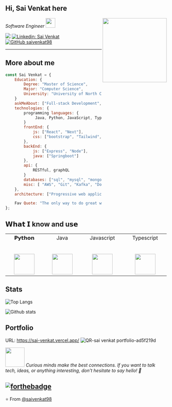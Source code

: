 <h2> Hi, Sai Venkat here</h2>

<img align='right' src="https://media.giphy.com/media/qgQUggAC3Pfv687qPC/giphy.gif?cid=790b7611yp0jiunk7v8tqhv65lyfs6218cr3ywi8tmttpjl5&ep=v1_gifs_search&rid=giphy.gif&ct=g" width="200">
<p><em>Software Engineer    <img src="https://media.giphy.com/media/WUlplcMpOCEmTGBtBW/giphy.gif" width="30"> 
</em></p>

[![](https://img.shields.io/badge/Gmail-rapol.svk@gmail.com-red)](mailto:rapol.svk@gmail.com)
[![Linkedin: Sai Venkat](https://img.shields.io/badge/-SaiVenkat-blue?style=flat-square&logo=Linkedin&logoColor=white&link=https://www.linkedin.com/in/sai-venkat-kumar-rapol-897895159/)](https://www.linkedin.com/in/sai-venkat-kumar-rapol-897895159/)
[![GitHub saivenkat98](https://img.shields.io/github/followers/saivenkat98?label=follow&style=social)](https://github.com/saivenkat98)

---
## More about me  

```javascript
const Sai Venkat = {
    Education: {
        Degree: "Master of Science",
        Major: "Computer Science",
        University: "University of North Carolina at Charlotte"
    }
    askMeAbout: ["Full-stack Development", "Web Development", "Backend Development"],
    technologies: {
        programming languages: {
             Java, Python, JavaScript, TypeScript
        }
        frontEnd: {
            js: ["React", "Next"],
            css: ["bootstrap", "Tailwind", "material-ui"]
        },
        backEnd: {
            js: ["Express", "Node"],
            java: ["Springboot"]
        },
        api: {
            RESTful, graphQL
        }
        databases: ["sql", "mysql", "mongodb", "postgresql"],
        misc: [ "AWS", "Git", "Kafka", "Docker" ]
    },
    architecture: ["Progressive web applications", "Single page applications", "component-based architecture],

    Fav Quote: "The only way to do great work is to love what you do."
};
```


## 𝗪𝗵𝗮𝘁 𝗜 know and u𝘀𝗲

<table>
  <tbody>
    <tr valign="top">
      <td width="15%" align="center">
        <span>𝗣𝘆𝘁𝗵𝗼𝗻</span><br><br><br>
        <img height="64px" src="https://cdn.svgporn.com/logos/python.svg">
      </td>
      <td width="15%" align="center">
        <span>Java</span><br><br><br>
        <img height="64px" src="https://cdn.svgporn.com/logos/java.svg">
      </td>
      <td width="15%" align="center">
        <span>Javascript</span><br><br><br>
        <img height="64px" src="https://cdn.svgporn.com/logos/javascript.svg">
      </td>
      <td width="15%" align="center">
        <span>Typescript</span><br><br><br>
        <img height="64px" src="https://cdn.svgporn.com/logos/typescript.svg">
      </td>
    </tr>
  </tbody>
</table>


## Stats


![Top Langs](https://github-readme-stats.vercel.app/api/top-langs/?username=saivenkat98\&layout=compact)

![Github stats](https://github-readme-stats.vercel.app/api?username=saivenkat98&show_icons=true&hide_border=true)

## Portfolio

URL: https://sai-venkat.vercel.app/
![QR-sai venkat portfolio-ad5f219d](https://github.com/user-attachments/assets/be724bc8-7e69-45da-8de0-b94a5be01dda)


<img src="https://media.giphy.com/media/LnQjpWaON8nhr21vNW/giphy.gif" width="60"> <em>Curious minds make the best connections. If you want to talk tech, ideas, or anything interesting, don’t hesitate to say hello! 🌱</em>

[![forthebadge](https://forthebadge.com/images/badges/built-with-love.svg)](https://forthebadge.com) 
---
⭐️ From [@saivenkat98](https://github.com/saivenkat98)
